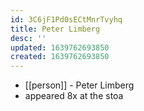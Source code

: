 ```yaml
---
id: 3C6jF1Pd0sECtMnrTvyhq
title: Peter Limberg
desc: ''
updated: 1639762693850
created: 1639762693850
---
```



- [[person]] - Peter Limberg
- appeared 8x at the stoa
